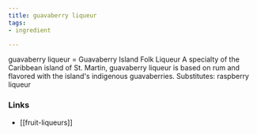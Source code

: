 ```yaml
---
title: guavaberry liqueur
tags:
- ingredient

---
```

guavaberry liqueur = Guavaberry Island Folk Liqueur A specialty of the Caribbean island of St. Martin, guavaberry liqueur is based on rum and flavored with the island's indigenous guavaberries. Substitutes: raspberry liqueur

### Links

* [[fruit-liqueurs]]
